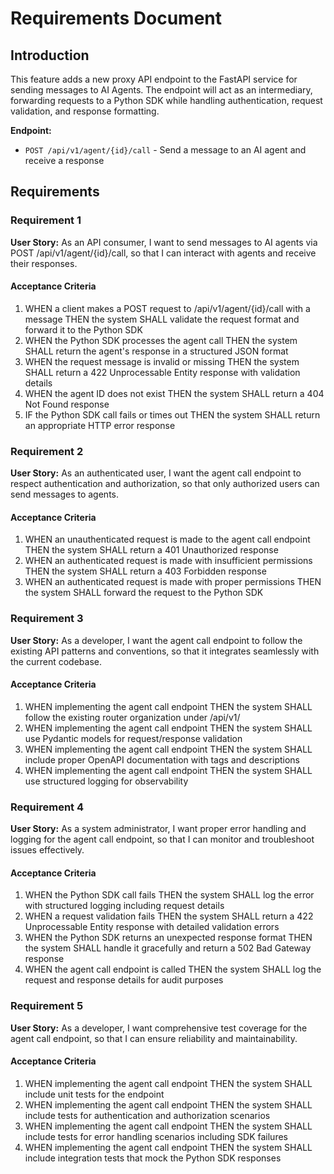# Requirements Document

## Introduction

This feature adds a new proxy API endpoint to the FastAPI service for sending messages to AI Agents. The endpoint will act as an intermediary, forwarding requests to a Python SDK while handling authentication, request validation, and response formatting.

**Endpoint:**
- `POST /api/v1/agent/{id}/call` - Send a message to an AI agent and receive a response

## Requirements

### Requirement 1

**User Story:** As an API consumer, I want to send messages to AI agents via POST /api/v1/agent/{id}/call, so that I can interact with agents and receive their responses.

#### Acceptance Criteria

1. WHEN a client makes a POST request to /api/v1/agent/{id}/call with a message THEN the system SHALL validate the request format and forward it to the Python SDK
2. WHEN the Python SDK processes the agent call THEN the system SHALL return the agent's response in a structured JSON format
3. WHEN the request message is invalid or missing THEN the system SHALL return a 422 Unprocessable Entity response with validation details
4. WHEN the agent ID does not exist THEN the system SHALL return a 404 Not Found response
5. IF the Python SDK call fails or times out THEN the system SHALL return an appropriate HTTP error response

### Requirement 2

**User Story:** As an authenticated user, I want the agent call endpoint to respect authentication and authorization, so that only authorized users can send messages to agents.

#### Acceptance Criteria

1. WHEN an unauthenticated request is made to the agent call endpoint THEN the system SHALL return a 401 Unauthorized response
2. WHEN an authenticated request is made with insufficient permissions THEN the system SHALL return a 403 Forbidden response
3. WHEN an authenticated request is made with proper permissions THEN the system SHALL forward the request to the Python SDK

### Requirement 3

**User Story:** As a developer, I want the agent call endpoint to follow the existing API patterns and conventions, so that it integrates seamlessly with the current codebase.

#### Acceptance Criteria

1. WHEN implementing the agent call endpoint THEN the system SHALL follow the existing router organization under /api/v1/
2. WHEN implementing the agent call endpoint THEN the system SHALL use Pydantic models for request/response validation
3. WHEN implementing the agent call endpoint THEN the system SHALL include proper OpenAPI documentation with tags and descriptions
4. WHEN implementing the agent call endpoint THEN the system SHALL use structured logging for observability

### Requirement 4

**User Story:** As a system administrator, I want proper error handling and logging for the agent call endpoint, so that I can monitor and troubleshoot issues effectively.

#### Acceptance Criteria

1. WHEN the Python SDK call fails THEN the system SHALL log the error with structured logging including request details
2. WHEN a request validation fails THEN the system SHALL return a 422 Unprocessable Entity response with detailed validation errors
3. WHEN the Python SDK returns an unexpected response format THEN the system SHALL handle it gracefully and return a 502 Bad Gateway response
4. WHEN the agent call endpoint is called THEN the system SHALL log the request and response details for audit purposes

### Requirement 5

**User Story:** As a developer, I want comprehensive test coverage for the agent call endpoint, so that I can ensure reliability and maintainability.

#### Acceptance Criteria

1. WHEN implementing the agent call endpoint THEN the system SHALL include unit tests for the endpoint
2. WHEN implementing the agent call endpoint THEN the system SHALL include tests for authentication and authorization scenarios
3. WHEN implementing the agent call endpoint THEN the system SHALL include tests for error handling scenarios including SDK failures
4. WHEN implementing the agent call endpoint THEN the system SHALL include integration tests that mock the Python SDK responses
